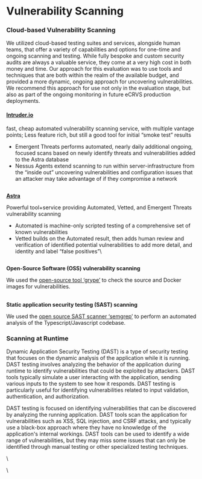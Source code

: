 # Vulnerability Scanning

### Cloud-based Vulnerability Scanning

We utilized cloud-based testing suites and services, alongside human teams, that offer a variety of capabilities and options for one-time and ongoing scanning and testing. While fully bespoke and custom security audits are always a valuable service, they come at a very high cost in both money and time. Our approach for this evaluation was to use tools and techniques that are both within the realm of the available budget, and provided a more dynamic, ongoing approach for uncovering vulnerabilities. We recommend this approach for use not only in the evaluation stage, but also as part of the ongoing monitoring in future eCRVS production deployments.

#### [Intruder.io](https://intruder.io)

fast, cheap automated vulnerability scanning service, with multiple vantage points; Less feature rich, but still a good tool for initial “smoke test” results

* Emergent Threats performs automated, nearly daily additional ongoing, focused scans based on newly identify threats and vulnerabilities added to the Astra database
* Nessus Agents extend scanning to run within server-infrastructure from the “inside out” uncovering vulnerabilities and configuration issues that an attacker may take advantage of if they compromise a network

<figure><img src="../../.gitbook/assets/Screenshot 2024-05-13 at 9.43.33 PM.png" alt=""><figcaption></figcaption></figure>

[**Astra**](https://getastra.com)

Powerful tool+service providing Automated, Vetted, and Emergent Threats vulnerability scanning

* Automated is machine-only scripted testing of a comprehensive set of known vulnerabilities
* Vetted builds on the Automated result, then adds human review and verification of identified potential vulnerabilities to add more detail, and identity and label “false positives”\


<figure><img src="../../.gitbook/assets/Screenshot 2024-05-13 at 9.43.55 PM.png" alt=""><figcaption></figcaption></figure>

**Open-Source Software (OSS) vulnerability scanning**

We used the [open-source tool ‘grype’](https://github.com/anchore/grype) to check the source and Docker images for vulnerabilities.&#x20;

\
**Static application security testing (SAST) scanning**

We used the [open source SAST scanner ‘semgrep’](https://semgrep.dev/) to perform an automated analysis of the Typescript/Javascript codebase.&#x20;

### Scanning at Runtime

Dynamic Application Security Testing (DAST) is a type of security testing that focuses on the dynamic analysis of the application while it is running. DAST testing involves analyzing the behavior of the application during runtime to identify vulnerabilities that could be exploited by attackers. DAST tools typically simulate a user interacting with the application, sending various inputs to the system to see how it responds. DAST testing is particularly useful for identifying vulnerabilities related to input validation, authentication, and authorization.

DAST testing is focused on identifying vulnerabilities that can be discovered by analyzing the running application. DAST tools scan the application for vulnerabilities such as XSS, SQL injection, and CSRF attacks, and typically use a black-box approach where they have no knowledge of the application's internal workings. DAST tools can be used to identify a wide range of vulnerabilities, but they may miss some issues that can only be identified through manual testing or other specialized testing techniques.



\


\
